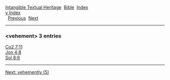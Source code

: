 [Intangible Textual Heritage](../../index)  [Bible](../index) 
[Index](index)   
[v Index](_v_)  
  [Previous](c12086)  [Next](c12088) 

------------------------------------------------------------------------

### &lt;vehement&gt; 3 entries

[Co2 7:11](../kjv/co2007.htm#011)  
[Jon 4:8](../kjv/jon004.htm#008)  
[Sol 8:6](../kjv/sol008.htm#006)  

------------------------------------------------------------------------

[Next: vehemently (5)](c12088)
